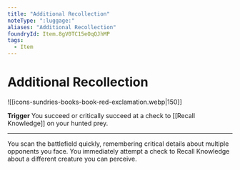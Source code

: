 ```yaml
---
title: "Additional Recollection"
noteType: ":luggage:"
aliases: "Additional Recollection"
foundryId: Item.8gV0TC15eOqQJhMP
tags:
  - Item
---
```


# Additional Recollection
![[icons-sundries-books-book-red-exclamation.webp|150]]

**Trigger** You succeed or critically succeed at a check to [[Recall Knowledge]] on your hunted prey.

* * *

You scan the battlefield quickly, remembering critical details about multiple opponents you face. You immediately attempt a check to Recall Knowledge about a different creature you can perceive.
